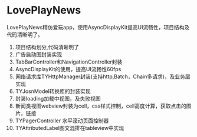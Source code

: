 # LovePlayNews
LovePlayNews精仿爱玩app，使用AsyncDisplayKit提高UI流畅性，项目结构及代码清晰明了。

1. 项目结构划分,代码清晰明了
2. 广告启动图封装实现
3. TabBarController和NavigationController封装
4. AsyncDisplayKit的使用，提高UI流畅性60fps
5. 网络请求库TYHttpManager封装(支持http,Batch，Chain多请求)，及业务层实现
6. TYJosnModel转换库的封装实现
7. 封装loading加载中视图，及失败视图
8. 新闻类视图webview封装为cell，css样式控制，cell高度计算，获取点击的图片，链接
9. TYPagerController 水平滚动页面控制器
10. TYAttributedLabel图文混排在tableview中实现
